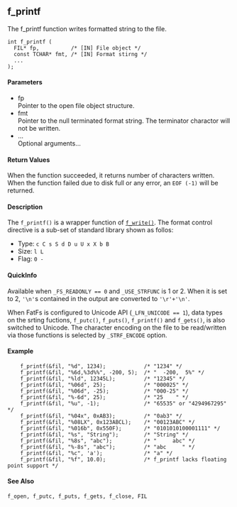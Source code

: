 ## f\_printf

The f\_printf function writes formatted string to the file.

    int f_printf (
      FIL* fp,          /* [IN] File object */
      const TCHAR* fmt, /* [IN] Format stirng */
      ...
    );

#### Parameters

  - fp  
    Pointer to the open file object structure.
  - fmt  
    Pointer to the null terminated format string. The terminator
    charactor will not be written.
  - ...  
    Optional arguments...

#### Return Values

When the function succeeded, it returns number of characters written.
When the function failed due to disk full or any error, an `EOF (-1)`
will be returned.

#### Description

The `f_printf()` is a wrapper function of [`f_write()`](write.md). The
format control directive is a sub-set of standard library shown as
follos:

  - Type: `c C s S d D u U x X b B`
  - Size: `l L`
  - Flag: `0 -`

#### QuickInfo

Available when `_FS_READONLY == 0` and `_USE_STRFUNC` is 1 or 2. When it
is set to 2, `'\n'`s contained in the output are converted to
`'\r'+'\n'`.

When FatFs is configured to Unicode API (`_LFN_UNICODE == 1`), data
types on the srting fuctions, `f_putc()`, `f_puts()`, `f_printf()` and
`f_gets()`, is also switched to Unicode. The character encoding on the
file to be read/written via those functions is selected by
`_STRF_ENCODE` option.

#### Example

``` 
    f_printf(&fil, "%d", 1234);            /* "1234" */
    f_printf(&fil, "%6d,%3d%%", -200, 5);  /* "  -200,  5%" */
    f_printf(&fil, "%ld", 12345L);         /* "12345" */
    f_printf(&fil, "%06d", 25);            /* "000025" */
    f_printf(&fil, "%06d", -25);           /* "000-25" */
    f_printf(&fil, "%-6d", 25);            /* "25    " */
    f_printf(&fil, "%u", -1);              /* "65535" or "4294967295" */
    f_printf(&fil, "%04x", 0xAB3);         /* "0ab3" */
    f_printf(&fil, "%08LX", 0x123ABCL);    /* "00123ABC" */
    f_printf(&fil, "%016b", 0x550F);       /* "0101010100001111" */
    f_printf(&fil, "%s", "String");        /* "String" */
    f_printf(&fil, "%8s", "abc");          /* "     abc" */
    f_printf(&fil, "%-8s", "abc");         /* "abc     " */
    f_printf(&fil, "%c", 'a');             /* "a" */
    f_printf(&fil, "%f", 10.0);            /* f_printf lacks floating point support */
```

#### See Also

`f_open, f_putc, f_puts, f_gets, f_close, FIL`
